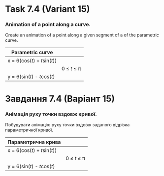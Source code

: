 # Task 7.4 (Variant 15)
### Animation of a point along a curve.
Create an animation of a point along a given segment of a
of the parametric curve.


| Parametric curve               |             |
|--------------------------------|-------------|
| x = 6(cos(*t*) + *t*sin(*t*))  |             |
|                                | 0 ≤ *t* ≤ π |
| y = 6(sin(*t*) - *t*cos(*t*)   |             |

# Завдання 7.4 (Варіант 15) 
### Анімація руху точки вздовж кривої.
Побудувати анімацію руху точки вздовж заданого відрізка
параметричної кривої.


| Параметрична крива            |             |
|-------------------------------|-------------|
| x = 6(cos(*t*) + *t*sin(*t*)) |             |
|                               | 0 ≤ *t* ≤ π |
| y = 6(sin(*t*) - *t*cos(*t*)  |             |